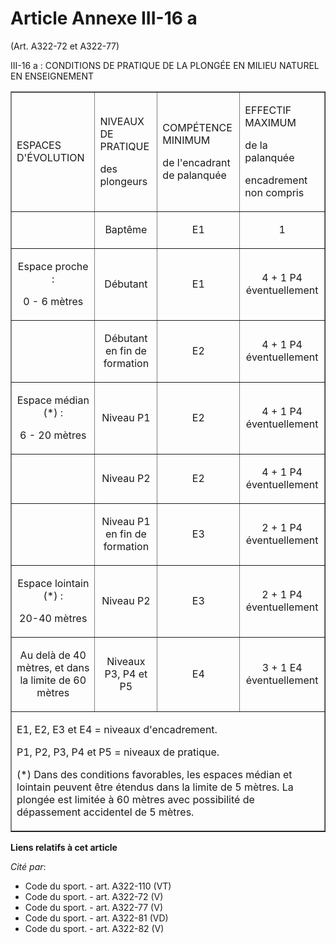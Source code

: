# Article Annexe III-16 a

(Art. A322-72 et A322-77)

III-16 a : CONDITIONS DE PRATIQUE DE LA PLONGÉE EN MILIEU NATUREL EN ENSEIGNEMENT 

<table align="center" border="1" width="680">
  <tbody>
    <tr>
      <td>

ESPACES D'ÉVOLUTION

</td>
      <td>

NIVEAUX DE PRATIQUE

des plongeurs

</td>
      <td>

COMPÉTENCE MINIMUM

de l'encadrant de palanquée

</td>
      <td colspan="2">

EFFECTIF MAXIMUM

de la palanquée

encadrement non compris

</td>
    </tr>
    <tr>
      <td align="center">

</td>
      <td align="center">

Baptême

</td>
      <td align="center">

E1

</td>
      <td align="center">

1

</td>
    </tr>
    <tr>
      <td align="center">

Espace proche :

0 - 6 mètres

</td>
      <td align="center">

Débutant

</td>
      <td align="center">

E1

</td>
      <td align="center">

4 + 1 P4 éventuellement

</td>
    </tr>
    <tr>
      <td align="center">

</td>
      <td align="center">

Débutant en fin de formation

</td>
      <td align="center">

E2

</td>
      <td align="center">

4 + 1 P4 éventuellement

</td>
    </tr>
    <tr>
      <td align="center">

Espace médian (*) :

6 - 20 mètres

</td>
      <td align="center">

Niveau P1

</td>
      <td align="center">

E2

</td>
      <td align="center">

4 + 1 P4 éventuellement

</td>
    </tr>
    <tr>
      <td align="center">

</td>
      <td align="center">

Niveau P2

</td>
      <td align="center">

E2

</td>
      <td align="center">

4 + 1 P4 éventuellement

</td>
    </tr>
    <tr>
      <td align="center">

</td>
      <td align="center">

Niveau P1 en fin de formation

</td>
      <td align="center">

E3

</td>
      <td align="center">

2 + 1 P4 éventuellement

</td>
    </tr>
    <tr>
      <td align="center">

Espace lointain (*) :

20-40 mètres

</td>
      <td align="center">

Niveau P2

</td>
      <td align="center">

E3

</td>
      <td align="center">

2 + 1 P4 éventuellement

</td>
    </tr>
    <tr>
      <td align="center">

Au delà de 40 mètres, et dans la limite de 60 mètres

</td>
      <td align="center">

Niveaux P3, P4 et P5

</td>
      <td align="center">

E4

</td>
      <td align="center">

3 + 1 E4 éventuellement

</td>
    </tr>
    <tr>
      <td colspan="5">

E1, E2, E3 et E4 = niveaux d'encadrement.

P1, P2, P3, P4 et P5 = niveaux de pratique.

(*) Dans des conditions favorables, les espaces médian et lointain peuvent être étendus dans la limite de 5 mètres. La
plongée est limitée à 60 mètres avec possibilité de dépassement accidentel de 5 mètres.

</td>
    </tr>
  </tbody>
</table>

**Liens relatifs à cet article**

_Cité par_:

  - Code du sport. - art. A322-110 (VT)
  - Code du sport. - art. A322-72 (V)
  - Code du sport. - art. A322-77 (V)
  - Code du sport. - art. A322-81 (VD)
  - Code du sport. - art. A322-82 (V)
